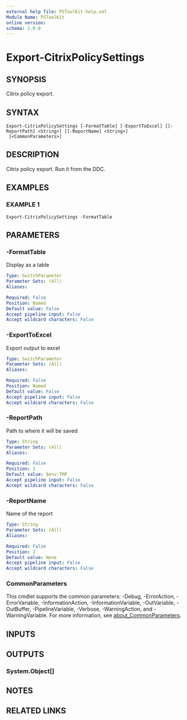 ```yaml
---
external help file: PSToolKit-help.xml
Module Name: PSToolKit
online version:
schema: 2.0.0
---
```


# Export-CitrixPolicySettings

## SYNOPSIS
Citrix policy export.

## SYNTAX

```
Export-CitrixPolicySettings [-FormatTable] [-ExportToExcel] [[-ReportPath] <String>] [[-ReportName] <String>]
 [<CommonParameters>]
```

## DESCRIPTION
Citrix policy export.
Run it from the DDC.

## EXAMPLES

### EXAMPLE 1
```
Export-CitrixPolicySettings -FormatTable
```

## PARAMETERS

### -FormatTable
Display as a table

```yaml
Type: SwitchParameter
Parameter Sets: (All)
Aliases:

Required: False
Position: Named
Default value: False
Accept pipeline input: False
Accept wildcard characters: False
```

### -ExportToExcel
Export output to excel

```yaml
Type: SwitchParameter
Parameter Sets: (All)
Aliases:

Required: False
Position: Named
Default value: False
Accept pipeline input: False
Accept wildcard characters: False
```

### -ReportPath
Path to where it will be saved

```yaml
Type: String
Parameter Sets: (All)
Aliases:

Required: False
Position: 1
Default value: $env:TMP
Accept pipeline input: False
Accept wildcard characters: False
```

### -ReportName
Name of the report

```yaml
Type: String
Parameter Sets: (All)
Aliases:

Required: False
Position: 2
Default value: None
Accept pipeline input: False
Accept wildcard characters: False
```

### CommonParameters
This cmdlet supports the common parameters: -Debug, -ErrorAction, -ErrorVariable, -InformationAction, -InformationVariable, -OutVariable, -OutBuffer, -PipelineVariable, -Verbose, -WarningAction, and -WarningVariable. For more information, see [about_CommonParameters](http://go.microsoft.com/fwlink/?LinkID=113216).

## INPUTS

## OUTPUTS

### System.Object[]
## NOTES

## RELATED LINKS
